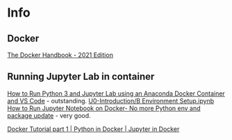 # Info

## Docker

[The Docker Handbook - 2021 Edition](https://www.freecodecamp.org/news/the-docker-handbook/)

## Running Jupyter Lab in container

[How to Run Python 3 and Jupyter Lab using an Anaconda Docker Container and VS Code](https://www.youtube.com/watch?v=cK7vgjOntqM) - outstanding. [U0-Introduction/B Environment Setup.ipynb](https://github.com/GonzagaCPSC322/U0-Introduction/blob/master/B%20Environment%20Setup.ipynb)  
[How to Run Jupyter Notebook on Docker- No more Python env and package update](https://towardsdatascience.com/how-to-run-jupyter-notebook-on-docker-7c9748ed209f) - very good.

[Docker Tutorial part 1 | Python in Docker | Jupyter in Docker](https://www.youtube.com/watch?v=At5alroIsic)  
